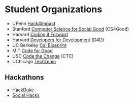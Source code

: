# Student Organizations

- UPenn [Hack4Impact](https://hack4impact.org/)
- Stanford [Computer Science for Social Good](http://www.cs4good.org/) (CS4Good)
- Harvard [Coding it Forward](http://codingitforward.com/)
- Harvard [Developers for Development](http://www.harvardd4d.com/) (D4D)
- UC Berkeley [Cal Blueprint](http://www.calblueprint.org/)
- MIT [Code for Good](http://codeforgood.mit.edu/)
- USC [Code the Change](http://ctc-usc.org/) (CTC)
- UChicago [TechTeam](https://www.uchicagotechteam.com) 

## Hackathons
- [HackDuke](https://www.hackduke.org/)
- [Social Hacks](http://socialhacks.tech/)
